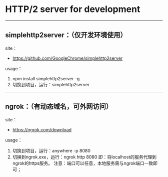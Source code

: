 
# HTTP/2 server for development

----------------------------------------------
simplehttp2server：（仅开发环境使用）
----------------------------------------------

site：
* https://github.com/GoogleChrome/simplehttp2server

usage：
1. npm install simplehttp2server -g
2. 切换到项目，运行：simplehttp2server


----------------------------------------------
ngrok：（有动态域名，可外网访问）
----------------------------------------------

site：
* https://ngrok.com/download

usage：
1. 切换到项目，运行：anywhere -p 8080
2. 切换到ngrok.exe，运行：ngrok http 8080
即：将localhost的服务代理到ngrok的https服务。
注意：端口可以任意，本地服务需与ngrok端口一致即可；
